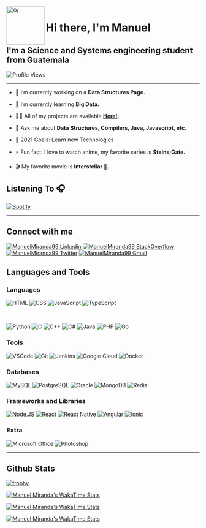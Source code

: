 <img align="left" width="100" height="100" src="https://raw.githubusercontent.com/sidbelbase/sidbelbase/master/wave.gif" alt="0/">

# Hi there, I'm Manuel

## I'm a Science and Systems engineering student from Guatemala

![Profile Views](https://komarev.com/ghpvc/?username=manuelmiranda99)

---

- 🔭 I’m currently working on a **Data Structures Page.**

- 🌱 I’m currently learning **Big Data.**

- 👨‍💻 All of my projects are available **[Here!][github].**

- 💬 Ask me about **Data Structures, Compilers, Java, Javascript, etc.**

- 🥅 2021 Goals: Learn new Technologies

- ⚡ Fun fact: I love to watch anime, my favorite series is **Steins;Gate.**

- 🎬 My favorite movie is **Interstellar 🚀.**

## Listening To 🎧

[![Spotify](https://novatorem-manuelmiranda99.vercel.app/api/spotify)][spotify]

---

## Connect with me

[<img alt="ManuelMiranda99 Linkedin" src="https://img.shields.io/badge/LinkedIn-0077B5?style=for-the-badge&logo=linkedin&logoColor=white" />][linkedin] [<img alt="ManuelMiranda99 StackOverflow" src="https://img.shields.io/badge/Stack_Overflow-FE7A16?style=for-the-badge&logo=stack-overflow&logoColor=white" />][stackoverflow] [<img alt="ManuelMiranda99 Twitter" src="https://img.shields.io/badge/Twitter-1DA1F2?style=for-the-badge&logo=twitter&logoColor=white" />][twitter] [<img alt="ManuelMiranda99 Gmail" src="https://img.shields.io/badge/Gmail-D14836?style=for-the-badge&logo=gmail&logoColor=white" />][gmail]

## Languages and Tools

### Languages

<p>
    <img alt="HTML" src="https://img.shields.io/badge/HTML5-E34F26?style=for-the-badge&logo=html5&logoColor=white" />
    <img alt="CSS" src="https://img.shields.io/badge/CSS3-1572B6?style=for-the-badge&logo=css3&logoColor=white" />
    <img alt="JavaScript" src="https://img.shields.io/badge/JavaScript-323330?style=for-the-badge&logo=javascript&logoColor=F7DF1E" />
    <img alt="TypeScript" src="https://img.shields.io/badge/TypeScript-007ACC?style=for-the-badge&logo=typescript&logoColor=white" />
</p>
<br />
<p>
    <img alt="Python" src="https://img.shields.io/badge/Python-3776AB?style=for-the-badge&logo=python&logoColor=white" />
    <img alt="C" src="https://img.shields.io/badge/C-00599C?style=for-the-badge&logo=c&logoColor=white" />
    <img alt="C++" src="https://img.shields.io/badge/C%2B%2B-00599C?style=for-the-badge&logo=c%2B%2B&logoColor=white" />
    <img alt="C#" src="https://img.shields.io/badge/C%23-239120?style=for-the-badge&logo=c-sharp&logoColor=white" />
    <img alt="Java" src="https://img.shields.io/badge/Java-ED8B00?style=for-the-badge&logo=java&logoColor=white" />
    <img alt="PHP" src="https://img.shields.io/badge/PHP-777BB4?style=for-the-badge&logo=php&logoColor=white" />
    <img alt="Go" src="https://img.shields.io/badge/Go-00ADD8?style=for-the-badge&logo=go&logoColor=white" />
</p>

### Tools

<p>
    <img alt="VSCode" src="https://img.shields.io/badge/Visual_Studio_Code-0078D4?style=for-the-badge&logo=visual%20studio%20code&logoColor=white" />
    <img alt="Git" src="https://img.shields.io/badge/Git-F05032?style=for-the-badge&logo=git&logoColor=white" />
    <img alt="Jenkins" src="https://img.shields.io/badge/Jenkins-D24939?style=for-the-badge&logo=Jenkins&logoColor=white" />
    <img alt="Google Cloud" src="https://img.shields.io/badge/Google_Cloud-4285F4?style=for-the-badge&logo=google-cloud&logoColor=white" />
    <img alt="Docker" src="https://img.shields.io/badge/Docker-2CA5E0?style=for-the-badge&logo=docker&logoColor=white" />
</p>

### Databases

<p>
    <img alt="MySQL" src="https://img.shields.io/badge/MySQL-00000F?style=for-the-badge&logo=mysql&logoColor=white" />
    <img alt="PostgreSQL" src="https://img.shields.io/badge/PostgreSQL-316192?style=for-the-badge&logo=postgresql&logoColor=white" />
    <img alt="Oracle" src="https://img.shields.io/badge/Oracle-F80000?style=for-the-badge&logo=oracle&logoColor=black" />
    <img alt="MongoDB" src="https://img.shields.io/badge/MongoDB-4EA94B?style=for-the-badge&logo=mongodb&logoColor=white" />
    <img alt="Redis" src="https://img.shields.io/badge/redis-%23DD0031.svg?&style=for-the-badge&logo=redis&logoColor=white" />
</p>

### Frameworks and Libraries

<p>
    <img alt="Node.JS" src="https://img.shields.io/badge/Node.js-43853D?style=for-the-badge&logo=node-dot-js&logoColor=white" />
    <img alt="React" src="https://img.shields.io/badge/React-20232A?style=for-the-badge&logo=react&logoColor=61DAFB" />
    <img alt="React Native" src="https://img.shields.io/badge/React_Native-20232A?style=for-the-badge&logo=react&logoColor=61DAFB" />
    <img alt="Angular" src="https://img.shields.io/badge/Angular-DD0031?style=for-the-badge&logo=angular&logoColor=white" />
    <img alt="Ionic" src="https://img.shields.io/badge/Ionic-3880FF?style=for-the-badge&logo=ionic&logoColor=white" />
</p>

### Extra

<p>
    <img alt="Microsoft Office" src="https://img.shields.io/badge/Microsoft_Office-D83B01?style=for-the-badge&logo=microsoft-office&logoColor=white" />
    <img alt="Photoshop" src="https://img.shields.io/badge/Adobe%20Photoshop-31A8FF?style=for-the-badge&logo=Adobe%20Photoshop&logoColor=black" />
</p>

---

## Github Stats

[![trophy](https://github-profile-trophy.vercel.app/?username=manuelmiranda99&theme=dracula&rank=SECRET,SSS,SS,S,AAA,AA,A,B,C)][readmetrophy]

[![Manuel Miranda's WakaTime Stats](https://github-readme-stats.vercel.app/api?username=manuelmiranda99&count_private=true&show_icons=true&theme=dracula)][readmestats]

[![Manuel Miranda's WakaTime Stats](https://github-readme-stats.vercel.app/api/top-langs/?username=manuelmiranda99&layout=compact&langs_count=6&theme=dracula)][readmestats]

[![Manuel Miranda's WakaTime Stats](https://github-readme-streak-stats.herokuapp.com/?user=manuelmiranda99&theme=dracula)][readmestreak]

<!--[![Manuel Miranda's WakaTime Stats](https://github-readme-stats.vercel.app/api/wakatime?username=manuelmiranda99&layout=compact)](https://github.com/anuraghazra/github-readme-stats)-->

[github]: https://github.com/ManuelMiranda99
[spotify]: https://open.spotify.com/user/manolomiranda99
[linkedin]: https://www.linkedin.com/in/amanuelma/
[stackoverflow]: https://es.stackoverflow.com/users/232611
[twitter]: https://twitter.com/miranda_manuu
[gmail]: mailto:manuel.miranda.99@gmail.com
[readmetrophy]: https://github.com/ryo-ma/github-profile-trophy
[readmestats]: https://github.com/anuraghazra/github-readme-stats
[readmestreak]: https://github.com/DenverCoder1/github-readme-streak-stats
